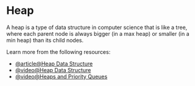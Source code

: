 # Heap

A heap is a type of data structure in computer science that is like a tree, where each parent node is always bigger (in a max heap) or smaller (in a min heap) than its child nodes.

Learn more from the following resources:


- [@article@Heap Data Structure](https://www.programiz.com/dsa/heap-data-structure)
- [@video@Heap Data Structure](https://www.youtube.com/watch?v=t0Cq6tVNRBA)
- [@video@Heaps and Priority Queues](https://www.youtube.com/watch?v=B7hVxCmfPtM)
